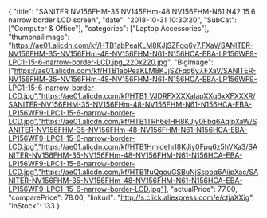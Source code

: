 {
	"title": "SANITER NV156FHM-35 NV145FHm-48 NV156FHM-N61 N42 15.6 narrow border LCD screen",
	"date": "2018-10-31 10:30:20",
	"SubCat": ["Computer & Office"],
	"categories": ["Laptop Accessories"],
	"thumbnailImage": "https://ae01.alicdn.com/kf/HTB1abPeaKLM8KJjSZFqq6y7.FXaV/SANITER-NV156FHM-35-NV156FHm-48-NV156FHM-N61-N156HCA-EBA-LP156WF9-LPC1-15-6-narrow-border-LCD.jpg_220x220.jpg",
	"BigImage": ["https://ae01.alicdn.com/kf/HTB1abPeaKLM8KJjSZFqq6y7.FXaV/SANITER-NV156FHM-35-NV156FHm-48-NV156FHM-N61-N156HCA-EBA-LP156WF9-LPC1-15-6-narrow-border-LCD.jpg","https://ae01.alicdn.com/kf/HTB1_VJDRFXXXXaIapXXq6xXFXXXR/SANITER-NV156FHM-35-NV156FHm-48-NV156FHM-N61-N156HCA-EBA-LP156WF9-LPC1-15-6-narrow-border-LCD.jpg","https://ae01.alicdn.com/kf/HTB1TRh6elHH8KJjy0Fbq6AqlpXaW/SANITER-NV156FHM-35-NV156FHm-48-NV156FHM-N61-N156HCA-EBA-LP156WF9-LPC1-15-6-narrow-border-LCD.jpg","https://ae01.alicdn.com/kf/HTB1HmidehrI8KJjy0Fpq6z5hVXa3/SANITER-NV156FHM-35-NV156FHm-48-NV156FHM-N61-N156HCA-EBA-LP156WF9-LPC1-15-6-narrow-border-LCD.jpg","https://ae01.alicdn.com/kf/HTB1fuQgouGSBuNjSspbq6AiipXac/SANITER-NV156FHM-35-NV156FHm-48-NV156FHM-N61-N156HCA-EBA-LP156WF9-LPC1-15-6-narrow-border-LCD.jpg"],
	"actualPrice": 77.00,
	"comparePrice": 78.00,
	"linkurl": "http://s.click.aliexpress.com/e/ctjaXXig",
	"inStock": 133
}
